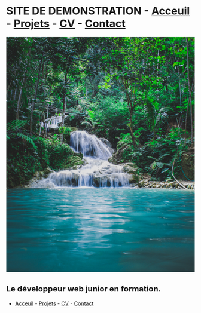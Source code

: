 # SITE DE DEMONSTRATION  - [Acceuil](./README.md) - [Projets](./Projets.md) - [CV](./CV.md) - [Contact](./Contact.md)

![Une Question](./img/la_mer_3.jpg)

## Le développeur web junior en formation.

- [Acceuil](./README.md) - [Projets](./Projets.md) - [CV](./CV.md) - [Contact](./Contact.md)

